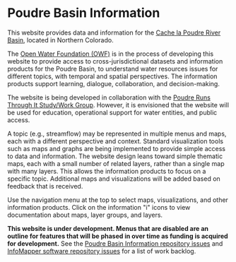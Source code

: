 # Poudre Basin Information #

This website provides data and information for the
[Cache la Poudre River Basin](https://en.wikipedia.org/wiki/Cache_la_Poudre_River),
located in Northern Colorado.

The [Open Water Foundation (OWF)](http://openwaterfoundation.org) is in the process of developing this
website to provide access to cross-jurisdictional datasets and information products for the Poudre Basin,
to understand water resources issues for different topics, with temporal and spatial perspectives.
The information products support learning, dialogue, collaboration, and decision-making.

The website is being developed in collaboration with the
[Poudre Runs Through It Study/Work Group](https://watercenter.colostate.edu/prti/).
However, it is envisioned that the website will be used for education,
operational support for water entities, and public access.

A topic (e.g., streamflow) may be represented in multiple menus and maps,
each with a different perspective and context.
Standard visualization tools such as maps and graphs are being implemented
to provide simple access to data and information.
The website design leans toward simple thematic maps, each with a small number of related layers,
rather than a single map with many layers.
This allows the information products to focus on a specific topic.
Additional maps and visualizations will be added based on feedback that is received.

Use the navigation menu at the top to select maps, visualizations, and other information products.
Click on the information "i" icons to view documentation about maps, layer groups, and layers.

**This website is under development.  Menus that are disabled are an outline for features that will be phased in over
time as funding is acquired for development.**
See the [Poudre Basin Information repository issues](https://github.com/OpenWaterFoundation/owf-infomapper-poudre/issues)
and [InfoMapper software repository issues](https://github.com/OpenWaterFoundation/owf-app-infomapper-ng/issues) for a list of work backlog.
